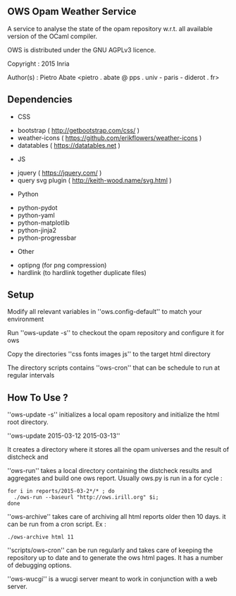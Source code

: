
## OWS Opam Weather Service

A service to analyse the state of the opam repository w.r.t.
all available version of the OCaml compiler.

OWS is distributed under the GNU AGPLv3 licence.
 
Copyright : 2015 Inria
 
Author(s) : Pietro Abate <pietro . abate @ pps . univ - paris - diderot . fr>

## Dependencies
- CSS
 * bootstrap ( http://getbootstrap.com/css/ )
 * weather-icons ( https://github.com/erikflowers/weather-icons )
 * datatables ( https://datatables.net )
- JS
 * jquery ( https://jquery.com/ )
 * query svg plugin ( http://keith-wood.name/svg.html )
- Python
 * python-pydot
 * python-yaml
 * python-matplotlib
 * python-jinja2
 * python-progressbar
- Other
 * optipng (for png compression)
 * hardlink (to hardlink together duplicate files)

## Setup

Modify all relevant variables in ''ows.config-default'' to match your environment
  
Run ''ows-update -s'' to checkout the opam repository and configure it for ows

Copy the directories ''css fonts images js'' to the target html directory

The directory scripts contains ''ows-cron'' that can be schedule to run at 
regular intervals

## How To Use ?

''ows-update -s'' initializes a local opam repository and initialize the html
root directory.

''ows-update 2015-03-12 2015-03-13''

It creates a directory where it stores all the opam universes and the result of
distcheck and 


''ows-run'' takes a local directory containing the distcheck results and
aggregates and build one ows report. Usually ows.py is run in a for cycle :

    for i in reports/2015-03-2*/* ; do 
      ./ows-run --baseurl "http://ows.irill.org" $i; 
    done

''ows-archive'' takes care of archiving all html reports older then 10 days.
it can be run from a cron script. Ex :

    ./ows-archive html 11

''scripts/ows-cron'' can be run regularly and takes care of keeping the repository
up to date and to generate the ows html pages. It has a number of debugging options.

''ows-wucgi'' is a wucgi server meant to work in conjunction with a web server.
